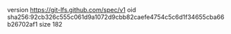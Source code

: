 version https://git-lfs.github.com/spec/v1
oid sha256:92cb326c555c061d9a1072d9cbb82caefe4754c5c6d1f34655cba66b26702af1
size 182
